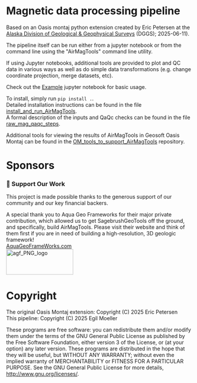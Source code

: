 # Magnetic data processing pipeline

Based on an Oasis montaj python extension created by Eric Petersen at the [Alaska Division of Geological & Geophysical Surveys](https://dggs.alaska.gov) (DGGS); 2025-06-11).

The pipeline itself can be run either from a jupyter notebook or from
the command line using the "AirMagTools" command line utility.

If using Jupyter notebooks, additional tools are provided to plot and QC data in
various ways as well as do simple data transformations (e.g. change
coordinate projection, merge datasets, etc).

Check out the [Example](example_notebooks/Example.ipynb) jupyter notebook for basic usage.

To install, simply run `pip install .`.  
Detailed installation instructions can be found in the file [install_and_run_AirMagTools](./install_and_run_AirMagTools.md).  
A formal description of the inputs and QaQc checks can be found in the file [raw_mag_qaqc_steps](raw_mag_qaqc_steps.md).  

Additional tools for viewing the results of AirMagTools in Geosoft Oasis Montaj can be found in the [OM_tools_to_support_AirMagTools](https://github.com/SagebrushGeoTools/OM_tools_to_support_AirMagTools) repository.  

# Sponsors
### 💖 Support Our Work

This project is made possible thanks to the generous support of our community and our key financial backers.

A special thank you to Aqua Geo Frameworks for their major private contribution, which allowed us to get SagebrushGeoTools off the ground,
 and specifically, build AirMagTools. Please visit their website and think of them first if you are in need of building a 
high-resolution, 3D geologic framework!  
[AquaGeoFrameWorks.com](https://www.aquageoframeworks.com/)  
<img width="181" height="69" alt="agf_PNG_logo" src="https://github.com/user-attachments/assets/f35b323e-29db-44c6-8c1d-3d6870305a22" />


# Copyright

The original Oasis Montaj extension: Copyright (C) 2025 Eric Petersen  
This pipeline: Copyright (C) 2025 Egil Moeller

These programs are free software: you can redistribute them and/or modify them under the terms of the GNU General Public License as published by the Free Software Foundation, either version 3 of the License, or (at your option) any later version. These programs are distributed in the hope that they will be useful, but WITHOUT ANY WARRANTY; without even the implied warranty of MERCHANTABILITY or FITNESS FOR A PARTICULAR PURPOSE. See the GNU General Public License for more details, http://www.gnu.org/licenses/.
